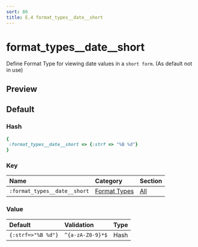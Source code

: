 ```yaml
---
sort: 86
title: E.4 format_types__date__short
---
```

# format_types__date__short

Define Format Type for viewing date values in a `short form`. (As default not in use)


## Preview

<div >
    <canvas id='canvas' search=':format_types__date__short' palette='option_detail'></canvas>
</div>
<script src="../assets/js/marker.js"></script>  

 
## Default

### Hash

```ruby
{
 :format_types__date__short => {:strf => "%B %d"}
} 
```

### Key

| **Name** | **Category** | **Section** |
| :--- | :--- | :--- |
| ```:format_types__date__short``` |  [Format Types](./#format_types) | [All](../sections/) |

### Value



| **Default**| **Validation**| **Type** |
| :--- | :--- | :--- |
| ```{:strf=>"%B %d"}``` | ```^{a-zA-Z0-9}*$``` | Hash |

